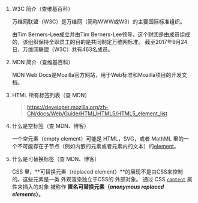 1. W3C 简介（查维基百科）

   万维网联盟（W3C）是万维网（简称WWW或W3）的主要国际标准组织。

   由Tim Berners-Lee成立并由Tim Berners-Lee领导，这个财团是由成员组成的，该组织保持全职员工的目的是共同制定万维网标准。 截至2017年9月24日，万维网联盟（W3C）共有463名成员。

2. MDN 简介（查维基百科）

   MDN Web Docs是Mozilla官方网站，用于Web标准和Mozilla项目的开发文档。

3. HTML 所有标签列表（查 MDN）

   > https://developer.mozilla.org/zh-CN/docs/Web/Guide/HTML/HTML5/HTML5_element_list



4. 什么是空标签（查 MDN、博客）

   一个空元素（empty element）可能是 HTML，SVG，或者 MathML 里的一个不可能存在子节点（例如内嵌的元素或者元素内的文本）的[element](https://developer.mozilla.org/en-US/docs/Glossary/element)。

5. 什么是可替换标签（查 MDN、博客）

   CSS 里，**可替换元素（replaced element）**的展现不是由CSS来控制的。这些元素是一类 外观渲染独立于CSS的 外部对象。  通过 CSS [`content`](https://developer.mozilla.org/zh-CN/docs/Web/CSS/content) 属性来插入的对象 被称作 **匿名可替换元素（***anonymous replaced elements***）**。

